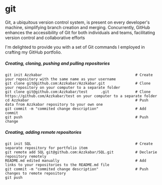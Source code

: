 # git

Git, a ubiquitous version control system, is present on every developer's machine, simplifying branch creation and merging. Concurrently, GitHub enhances the accessibility of Git for both individuals and teams, facilitating version control and collaborative efforts 

I'm delighted to provide you with a set of Git commands I employed in crafting my GitHub portfolio.

##### Creating, cloning, pushing and pulling repositories  
```git
git init Azzkabar                                           # Create your repository with the same name as your username 
git clone git@github.com:Azzkabar/Azzkabar.git              # Clone your repository on your computer to a separate folder
git clone git@github.com:Azzkabar/test      .git            # Clone https://github.com/Azzkabar/test on your computer to a separate folder
cd Azzkabar                                                 # Push data from Azzkabar repository to your own one 
git commit -m "commited change description"                 # Add commit 
git push                                                    # Push change

```

##### Creating, adding remote repositories  
```git
git init SQL                                                # Create separate repository for portfolio item 
git remote add SQL git@github.com:Azzkabar/SQL.git          # Declarie repository remotely 
README.md edited manually                                   # Add links to your repositories to the README.md file
git commit -m "commited change description"                 # Push changes to remote repository
git push                                                     

```
